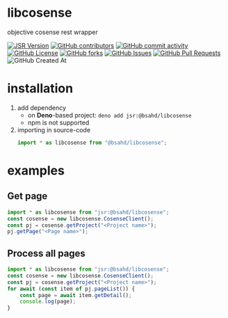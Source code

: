 # libcosense

objective cosense rest wrapper

[![JSR Version](https://img.shields.io/jsr/v/%40bsahd/libcosense?logo=jsr&color=yellow)](https://jsr.io/@bsahd/libcosense)
[![GitHub contributors](https://img.shields.io/github/contributors-anon/bsahd/libcosense)](https://github.com/bsahd/libcosense/graphs/contributors)
[![GitHub commit activity](https://img.shields.io/github/commit-activity/m/bsahd/libcosense)](https://github.com/bsahd/libcosense/graphs/commit-activity)
[![GitHub License](https://img.shields.io/github/license/bsahd/libcosense)](https://github.com/bsahd/libcosense/blob/main/LICENSE)
[![GitHub forks](https://img.shields.io/github/forks/bsahd/libcosense)](https://github.com/bsahd/libcosense/forks)
[![GitHub Issues](https://img.shields.io/github/issues/bsahd/libcosense)](https://github.com/bsahd/libcosense/issues)
[![GitHub Pull Requests](https://img.shields.io/github/issues-pr/bsahd/libcosense)](https://github.com/bsahd/libcosense/pulls)
![GitHub Created At](https://img.shields.io/github/created-at/bsahd/libcosense)

# installation

1. add dependency
   - on **Deno**-based project: `deno add jsr:@bsahd/libcosense`
   - npm is not supported
2. importing in source-code
   ```ts
   import * as libcosense from "@bsahd/libcosense";
   ```

# examples

## Get page

```ts
import * as libcosense from "jsr:@bsahd/libcosense";
const cosense = new libcosense.CosenseClient();
const pj = cosense.getProject("<Project name>");
pj.getPage("<Page name>");
```

## Process all pages

```ts
import * as libcosense from "jsr:@bsahd/libcosense";
const cosense = new libcosense.CosenseClient();
const pj = cosense.getProject("<Project name>");
for await (const item of pj.pageList()) {
	const page = await item.getDetail();
	console.log(page);
}
```
